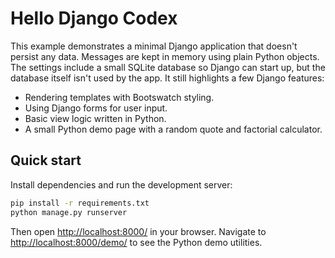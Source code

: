 # Hello Django Codex

This example demonstrates a minimal Django application that doesn't persist any data. Messages are kept in memory using plain Python objects. The settings include a small SQLite database so Django can start up, but the database itself isn't used by the app. It still highlights a few Django features:

- Rendering templates with Bootswatch styling.
- Using Django forms for user input.
- Basic view logic written in Python.
- A small Python demo page with a random quote and factorial calculator.

## Quick start

Install dependencies and run the development server:

```bash
pip install -r requirements.txt
python manage.py runserver
```

Then open <http://localhost:8000/> in your browser.
Navigate to <http://localhost:8000/demo/> to see the Python demo utilities.
